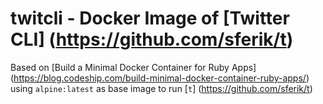 # twitcli - Docker Image of [Twitter CLI] (https://github.com/sferik/t)

Based on [Build a Minimal Docker Container for Ruby Apps] (https://blog.codeship.com/build-minimal-docker-container-ruby-apps/) using `alpine:latest` as base image to run [`t`] (https://github.com/sferik/t)

